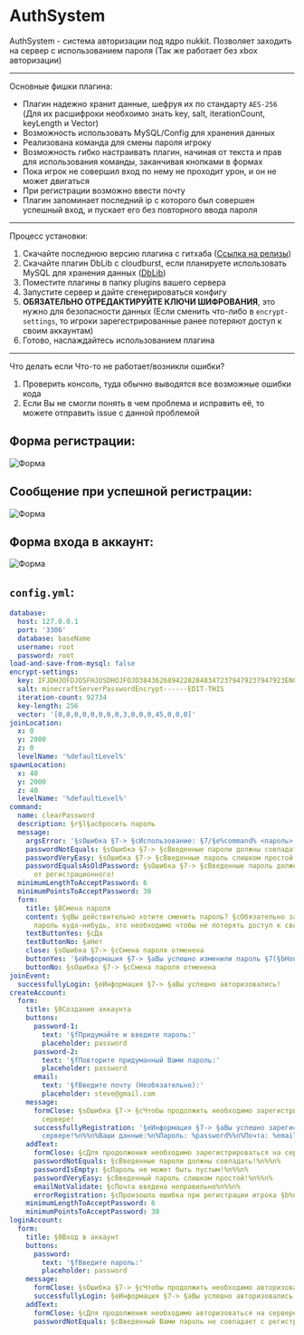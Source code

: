 # AuthSystem

AuthSystem - система авторизации под ядро nukkit. Позволяет заходить на сервер с использованием пароля (Так же работает без xbox авторизации)

---

Основные фишки плагина:
- Плагин надежно хранит данные, шефруя их по стандарту `AES-256` (Для их расшифроки необхоимо знать key, salt, iterationCount, keyLength и Vector)
- Возможность использовать MySQL/Config для хранения данных
- Реализована команда для смены пароля игроку
- Возможность гибко настраивать плагин, начиная от текста и прав для использования команды, заканчивая кнопками в формах
- Пока игрок не совершил вход по нему не проходит урон, и он не может двигаться
- При регистрации возможно ввести почту
- Плагин запоминает последний ip с которого был совершен успешный вход, и пускает его без повторного ввода пароля

---

Процесс установки:
1. Скачайте последнюю версию плагина с гитхаба ([Ссылка на релизы](https://github.com/Toper9636/AuthSystem/releases/))
2. Скачайте плагин DbLib с cloudburst, если планируете использовать MySQL для хранения данных ([DbLib](https://cloudburstmc.org/resources/dblib.12/))
3. Поместите плагины в папку plugins вашего сервера
4. Запустите сервер и дайте сгенерироваться конфигу
5. **ОБЯЗАТЕЛЬНО ОТРЕДАКТИРУЙТЕ КЛЮЧИ ШИФРОВАНИЯ**, это нужно для безопасности данных (Если сменить что-либо в `encrypt-settings`, то игроки зарегестрированные ранее потеряют доступ к своим аккаунтам)
6. Готово, наслаждайтесь использованием плагина

---

Что делать если Что-то не работает/возникли ошибки?
1. Проверить консоль, туда обычно выводятся все возможные ошибки кода
2. Если Вы не смогли понять в чем проблема и исправить её, то можете отправить issue с данной проблемой

## Форма регистрации: 
![Форма](https://github.com/Toper9636/AuthSystem/assets/102699826/94865df0-102e-4ab0-8086-72b53820ab93)

## Сообщение при успешной регистрации:
![Форма](https://github.com/Toper9636/AuthSystem/assets/102699826/1396614b-7c1a-478d-9cc4-9fc08a9462ed)

## Форма входа в аккаунт:
![Форма](https://github.com/Toper9636/AuthSystem/assets/102699826/65fd0e4e-d27c-4655-9cbe-8f7b70748a47)

## `config.yml`:
```yaml
database:
  host: 127.0.0.1
  port: '3306'
  database: baseName
  username: root
  password: root
load-and-save-from-mysql: false
encrypt-settings:
  key: IFJDHJOFDJOSFHJOSDHOJFOJD384362689422828483472379479237947923ENCRYPTPASSWORD3493927943790279043792794------EDIT-THIS
  salt: minecraftServerPasswordEncrypt------EDIT-THIS
  iteration-count: 92734
  key-length: 256
  vector: '[0,0,0,0,0,0,0,0,3,0,0,0,45,0,0,0]'
joinLocation:
  x: 0
  y: 2000
  z: 0
  levelName: '%defaultLevel%'
spawnLocation:
  x: 40
  y: 2000
  z: 40
  levelName: '%defaultLevel%'
command:
  name: clearPassword
  description: §r§l§aсбросить пароль
  message:
    argsError: '§sОшибка §7-> §cИспользование: §7/§e%command% <пароль> <повтор пароля>'
    passwordNotEquals: §sОшибка §7-> §cВведенные пароли должны совпадать!
    passwordVeryEasy: §sОшибка §7-> §cВведенные пароль слишком простой!
    passwordEqualsAsOldPassword: §sОшибка §7-> §cВведенные пароль должен отличаться
      от регистрационного!
  minimumLengthToAcceptPassword: 6
  minimumPointsToAcceptPassword: 30
  form:
    title: §8Смена пароля
    content: §qВы действительно хотите сменить пароль? §cОбязательно запишите новый
      пароль куда-нибудь, это необходимо чтобы не потерять доступ к своему аккаунту!
    textButtonYes: §cДа
    textButtonNo: §aНет
    close: §sОшибка §7-> §cСмена пароля отменена
    buttonYes: '§eИнформация §7-> §aВы успешно изменили пароль §7(§bНовый пароль:  %password%§7)§a!'
    buttonNo: §sОшибка §7-> §cСмена пароля отменена
joinEvent:
  successfullyLogin: §eИнформация §7-> §aВы успешно авторизовались!
createAccount:
  form:
    title: §8Создание аккаунта
    buttons:
      password-1:
        text: '§fПридумайте и введите пароль:'
        placeholder: password
      password-2:
        text: '§fПовторите придуманный Вами пароль:'
        placeholder: password
      email:
        text: '§fВведите почту (Необязательно):'
        placeholder: steve@gmail.com
    message:
      formClose: §sОшибка §7-> §cЧтобы продолжить необходимо зарегистрироваться на
        сервере!
      successfullyRegistration: '§eИнформация §7-> §aВы успешно зарегистрированы на
        сервере!%n%%n%Ваши данные:%n%Пароль: %password%%n%Почта: %email%%n%Ip: %maskedIp%'
    addText:
      formClose: §cДля продолжения необходимо зарегистрироваться на сервере!%n%%n%
      passwordNotEquals: §cВведенные пароли должны совпадать!%n%%n%
      passwordIsEmpty: §cПароль не может быть пустым!%n%%n%
      passwordVeryEasy: §cВведенный пароль слишком простой!%n%%n%
      emailNotValidate: §cПочта введена неправильно%n%%n%
      errorRegistration: §cПроизошла ошибка при регистрации игрока §b%name%§c!%n%%n%
    minimumLengthToAcceptPassword: 6
    minimumPointsToAcceptPassword: 30
loginAccount:
  form:
    title: §8Вход в аккаунт
    buttons:
      password:
        text: '§fВведите пароль:'
        placeholder: password
    message:
      formClose: §sОшибка §7-> §cЧтобы продолжить необходимо авторизоваться на сервере!
      successfullyLogin: §eИнформация §7-> §aВы успешно авторизовались!
    addText:
      formClose: §cДля продолжения необходимо авторизоваться на сервере!%n%%n%
      passwordNotEquals: §cВведенный Вами пароль не совпадает с регистрационным паролем!%n%%n%

```
